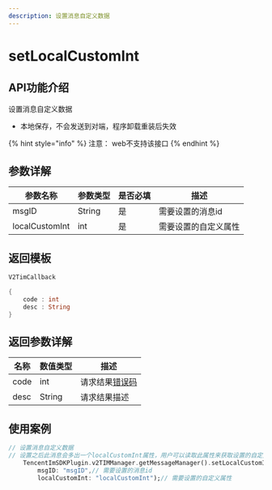 ```yaml
---
description: 设置消息自定义数据
---
```


# setLocalCustomInt

## API功能介绍

设置消息自定义数据

* 本地保存，不会发送到对端，程序卸载重装后失效

{% hint style="info" %}
注意： web不支持该接口
{% endhint %}

## 参数详解

| 参数名称           | 参数类型   | 是否必填 | 描述         |
| -------------- | ------ | ---- | ---------- |
| msgID          | String | 是    | 需要设置的消息id  |
| localCustomInt | int    | 是    | 需要设置的自定义属性 |

## 返回模板

```dart
V2TimCallback

{
    code : int
    desc : String
}
```

## 返回参数详解

| 名称   | 数值类型   | 描述                                                             |
| ---- | ------ | -------------------------------------------------------------- |
| code | int    | 请求结果[错误码](https://cloud.tencent.com/document/product/269/1671) |
| desc | String | 请求结果描述                                                         |

## 使用案例  &#x20;

```dart
// 设置消息自定义数据
// 设置之后此消息会多出一个localCustomInt属性，用户可以读取此属性来获取设置的自定义属性
    TencentImSDKPlugin.v2TIMManager.getMessageManager().setLocalCustomInt(
        msgID: "msgID",// 需要设置的消息id
        localCustomInt: "localCustomInt");// 需要设置的自定义属性
```
